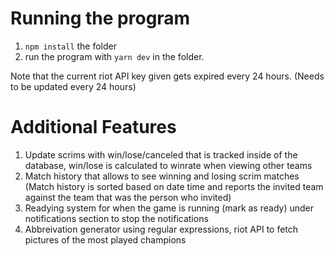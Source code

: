 # Running the program
1) ```npm install``` the folder 
2) run the program with ```yarn dev``` in the folder.

Note that the current riot API key given gets expired every 24 hours. (Needs to be updated every 24 hours)

# Additional Features
1) Update scrims with win/lose/canceled that is tracked inside of the database, win/lose is calculated to winrate when viewing other teams
2) Match history that allows to see winning and losing scrim matches (Match history is sorted based on date time and reports the invited team against the team that was the person who invited)
3) Readying system for when the game is running (mark as ready) under notifications section to stop the notifications
4) Abbreivation generator using regular expressions, riot API to fetch pictures of the most played champions
